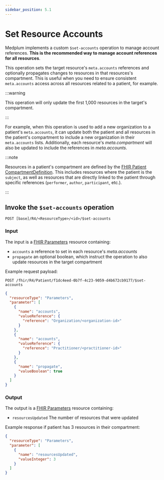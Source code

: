 ```yaml
---
sidebar_position: 5.1
---
```


# Set Resource Accounts

Medplum implements a custom `$set-accounts` operation to manage account references. **This is the recommended way to manage account references for all resources**.

This operation sets the target resource's `meta.accounts` references and optionally propagates changes to resources in that resources's compartment. This is useful when you need to ensure consistent `meta.accounts` access across all resources related to a patient, for example.

:::warning

This operation will only update the first 1,000 resources in the target's compartment.

:::

For example, when this operation is used to add a new organization to a patient's `meta.accounts`, it can update both the patient and all resources in the patient's compartment to include a new organization in their `meta.accounts` lists. Additionally, each resource's _meta.compartment_ will also be updated to include the references in _meta.accounts_.

:::note

Resources in a patient's compartment are defined by the [FHIR Patient CompartmentDefinition](https://hl7.org/fhir/R4/compartmentdefinition-patient.html). This includes resources where the patient is the `subject`, as well as resources that are directly linked to the patient through specific references (`performer`, `author`, `participant`, etc.).

:::

## Invoke the `$set-accounts` operation

```
POST [base]/R4/<ResourceType>/<id>/$set-accounts
```

### Input

The input is a [FHIR Parameters](/docs/api/fhir/resources/parameters) resource containing:

- `accounts` a reference to set in each resource's _meta.accounts_
- `propagate` an optional boolean, which instruct the operation to also update resources in the target compartment

Example request payload:

```http
POST /fhir/R4/Patient/f1dc4eed-0b7f-4c23-9059-d4b672cb9177/$set-accounts
```

```json
{
  "resourceType": "Parameters",
  "parameter": [
    {
      "name": "accounts",
      "valueReference": {
        "reference": "Organization/<organization-id>"
      }
    },
    {
      "name": "accounts",
      "valueReference": {
        "reference": "Practitioner/<practitioner-id>"
      }
    },
    {
      "name": "propagate",
      "valueBoolean": true
    }
  ]
}
```

### Output

The output is a [FHIR Parameters](/docs/api/fhir/resources/parameters) resource containing:

- `resourcesUpdated` The number of resources that were updated

Example response if patient has 3 resources in their compartment:

```json
{
  "resourceType": "Parameters",
  "parameter": [
    {
      "name": "resourcesUpdated",
      "valueInteger": 3
    }
  ]
}
```
